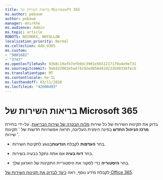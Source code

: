 ```yaml
---
title: בריאות השירות של Microsoft 365
ms.author: pebaum
author: pebaum
manager: mnirkhe
ms.audience: Admin
ms.topic: article
ROBOTS: NOINDEX, NOFOLLOW
localization_priority: Normal
ms.collection: Adm_O365
ms.custom:
- "9001682"
- "3747"
ms.openlocfilehash: 93b8c19afb7efb9dc3901e5b51217179a4e9e731
ms.sourcegitcommit: 9ab422063e5a474c92ed956d42d222b90336fecb
ms.translationtype: MT
ms.contentlocale: he-IL
ms.lasthandoff: 03/11/2020
ms.locfileid: "42600493"
---
```

# <a name="microsoft-365-service-health"></a>בריאות השירות של Microsoft 365


בדוק את תקינות השירות של כל שירות [מלוח הבקרה של שירות הבריאות](https://admin.microsoft.com/Adminportal/Home?source=applauncher#/servicehealth). על-ידי בחירת **מרכז הניהול החדש** בפינה הימנית העליונה, תראה אפשרויות חדשות של ' תקינות שירות '.

- בחר **העדפות** לקבלת **הודעות**בנוגע לתקינות השירות.

- בחר **דוח בעיה** אם אתה נתקל בבעיה בשירות.

- בחר **היסטוריה** כדי לסקור את היסטוריית התקינות של הארגון שלך. 

לקבלת מידע נוסף, ראה [כיצד לבדוק את תקינות השירות של Office 365](https://docs.microsoft.com/office365/enterprise/view-service-health). 